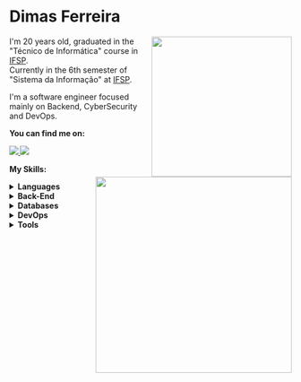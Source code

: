 # Dimas Ferreira
<img min-width="250px" max-width="250px" width="250px" align="right" src="https://github-readme-stats.vercel.app/api/top-langs/?username=dimas7git&layout=compact&theme=react&count_private=true"/>
<img min-width="350px" max-width="350px" width="350px" align="right" src="https://github-readme-streak-stats.herokuapp.com/?user=dimas7git&theme=react&hide_border=false"/>
<p align="left"> 
      I'm 20 years old, graduated in the "Técnico de Informática" course in <a href="vtp.ifsp.edu.br">IFSP</a>.
     <br> Currently in the 6th semester of "Sistema da Informação" at <a href="vtp.ifsp.edu.br">IFSP</a>.
</p>

<p align="left">
 I'm a software engineer focused mainly on Backend, CyberSecurity and DevOps.
</p>

<p align="left">
 <strong>You can find me on:<strong>
</p>

<p align="left">
<a href="mailto:dimaslimaferreira@gmail.com">
  <img src="https://img.shields.io/badge/-Gmail-gray?style=flat-square&labelColor=white&logo=gmail&logoColor=gray&link=mailto:dimaslimaferreira@gmail.com" />
</a>
     
<a href="https://www.linkedin.com/in/dimas7" alt="LinkedIn">
  <img src="https://img.shields.io/badge/-Linkedin-gray?style=flat-square&labelColor=gray&logo=Linkedin&logoColor=white&link=https://www.linkedin.com/in/dimas7/"/>
</a>


<strong>My Skills:<strong>
  
 <details>
    <summary>Languages</summary>
    
  ![Python](https://img.shields.io/badge/python-100000?style=for-the-badge&logo=python&logoColor=blue)
  ![Java](https://img.shields.io/badge/Java-100000?style=for-the-badge&logo=CoffeeScript)
  ![C](https://img.shields.io/badge/C-100000?style=for-the-badge&logo=C&logoColor=gray)
  ![Javascript](https://img.shields.io/badge/javascript-100000?style=for-the-badge&logo=JavaScript)
  ![CSS3](https://img.shields.io/badge/css3-100000?style=for-the-badge&logo=css3&logoColor=blue)
  ![HTML5](https://img.shields.io/badge/html-100000?style=for-the-badge&logo=html5)
  </details>
    
  <details>
    <summary>Back-End</summary>
    
  ![SpringBoot](https://img.shields.io/badge/SpringBoot-100000?style=for-the-badge&logo=SpringBoot)
  ![NodeJS](https://img.shields.io/badge/node.js-100000?style=for-the-badge&logo=node.js)
  ![PHP](https://img.shields.io/badge/php-100000?style=for-the-badge&logo=php)

  </details>
  
  <details>
    <summary>Databases</summary>
    
  ![MySQL](https://img.shields.io/badge/mysql-100000?style=for-the-badge&logo=mysql)
  ![Trello](https://img.shields.io/badge/postgresql-100000?style=for-the-badge&logo=postgresql)

  </details>
  
  <details>
    <summary>DevOps</summary>
    
  ![Docker](https://img.shields.io/badge/docker-100000?style=for-the-badge&logo=docker)
  ![Amazon](https://img.shields.io/badge/amazonec2-100000?style=for-the-badge&logo=amazonec2)
  ![GoogleCloud](https://img.shields.io/badge/GoogleCloud-100000?style=for-the-badge&logo=GoogleCloud)
  ![Kubernetes](https://img.shields.io/badge/Kubernetes-100000?style=for-the-badge&logo=Kubernetes)
  ![gitlab](https://img.shields.io/badge/gitlab-100000?style=for-the-badge&logo=gitlab)
  ![Terraform](https://img.shields.io/badge/Terraform-100000?style=for-the-badge&logo=Terraform)
  ![Vagrant](https://img.shields.io/badge/Vagrant-100000?style=for-the-badge&logo=Vagrant)

  </details>
  
  <details>
    <summary>Tools</summary>
    
  ![Git](https://img.shields.io/badge/git-100000?style=for-the-badge&logo=git)
  ![Trello](https://img.shields.io/badge/trello-100000?style=for-the-badge&logo=Trello)
  ![Slack](https://img.shields.io/badge/slack-100000?style=for-the-badge&logo=slack)
  ![Figma](https://img.shields.io/badge/figma-100000?style=for-the-badge&logo=figma)
  ![Postman](https://img.shields.io/badge/postman-100000?style=for-the-badge&logo=postman)
  </details>
